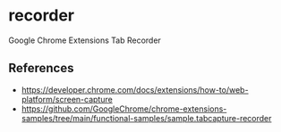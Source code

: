 # recorder

Google Chrome Extensions Tab Recorder

## References

- <https://developer.chrome.com/docs/extensions/how-to/web-platform/screen-capture>
- <https://github.com/GoogleChrome/chrome-extensions-samples/tree/main/functional-samples/sample.tabcapture-recorder>

